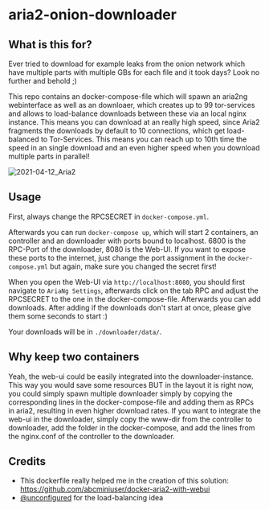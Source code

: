 
# aria2-onion-downloader
## What is this for?
Ever tried to download for example leaks from the onion network which have multiple parts with multiple GBs for each file and it took days? Look no further and behold ;)

This repo contains an docker-compose-file which will spawn an aria2ng webinterface as well as an downloaer, which creates up to 99 tor-services and allows to load-balance downloads between these via an local nginx instance. This means you can download at an really high speed, since Aria2 fragments the downloads by default to 10 connections, which get load-balanced to Tor-Services. This means you can reach up to 10th time the speed in an single download and an even higher speed when you download multiple parts in parallel!

![2021-04-12_Aria2](https://user-images.githubusercontent.com/1722036/114446811-f3760400-9bd1-11eb-9bef-7a17d077326b.PNG)

## Usage
First, always change the RPCSECRET in `docker-compose.yml`.

Afterwards you can run `docker-compose up`, which will start 2 containers, an controller and an downloader with ports bound to localhost. 6800 is the RPC-Port of the downloader, 8080 is the Web-UI. If you want to expose these ports to the internet, just change the port assignment in the `docker-compose.yml` but again, make sure you changed the secret first!

When you open the Web-UI via `http://localhost:8080`, you should first navigate to `AriaNg Settings`, afterwards click on the tab RPC and adjust the RPCSECRET to the one in the docker-compose-file. Afterwards you can add downloads. After adding if the downloads don't start at once, please give them some seconds to start :)

Your downloads will be in `./downloader/data/`.

## Why keep two containers
Yeah, the web-ui could be easily integrated into the downloader-instance. This way you would save some resources BUT in the layout it is right now, you could simply spawn multiple downloader simply by copying the corresponding lines in the docker-compose-file and adding them as RPCs in aria2, resulting in even higher download rates. If you want to integrate the web-ui in the downloader, simply copy the www-dir from the controller to downloader, add the folder in the docker-compose, and add the lines from the nginx.conf of the controller to the downloader.

## Credits
- This dockerfile really helped me in the creation of this solution: https://github.com/abcminiuser/docker-aria2-with-webui
- [@unconfigured]( https://github.com/unconfigured ) for the load-balancing idea
